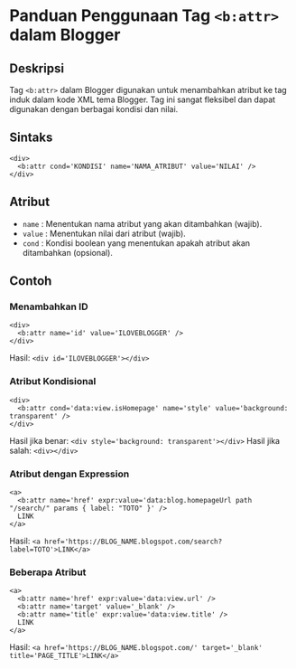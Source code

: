 # Panduan Penggunaan Tag `<b:attr>` dalam Blogger

## Deskripsi
Tag `<b:attr>` dalam Blogger digunakan untuk menambahkan atribut ke tag induk dalam kode XML tema Blogger. Tag ini sangat fleksibel dan dapat digunakan dengan berbagai kondisi dan nilai.

## Sintaks
```
<div>
  <b:attr cond='KONDISI' name='NAMA_ATRIBUT' value='NILAI' />
</div>
```

## Atribut
+ `name` : Menentukan nama atribut yang akan ditambahkan (wajib).
+ `value` : Menentukan nilai dari atribut (wajib).
+ `cond` : Kondisi boolean yang menentukan apakah atribut akan ditambahkan (opsional).

## Contoh

### Menambahkan ID
```
<div>
  <b:attr name='id' value='ILOVEBLOGGER' />
</div>
```
Hasil: `<div id='ILOVEBLOGGER'></div>`

### Atribut Kondisional
```
<div>
  <b:attr cond='data:view.isHomepage' name='style' value='background: transparent' />
</div>
```
Hasil jika benar: `<div style='background: transparent'></div>`
Hasil jika salah: `<div></div>`

### Atribut dengan Expression
```
<a>
  <b:attr name='href' expr:value='data:blog.homepageUrl path "/search/" params { label: "TOTO" }' />
  LINK
</a>
```
Hasil: `<a href='https://BLOG_NAME.blogspot.com/search?label=TOTO'>LINK</a>`

### Beberapa Atribut
```
<a>
  <b:attr name='href' expr:value='data:view.url' />
  <b:attr name='target' value='_blank' />
  <b:attr name='title' expr:value='data:view.title' />
  LINK
</a>
```
Hasil: `<a href='https://BLOG_NAME.blogspot.com/' target='_blank' title='PAGE_TITLE'>LINK</a>`
